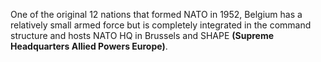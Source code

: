 One of the original 12 nations that formed NATO in 1952, Belgium has a relatively small armed force but is completely integrated in the command structure and hosts NATO HQ in Brussels and SHAPE **(Supreme Headquarters Allied Powers Europe)**.

